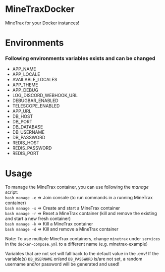 # MineTraxDocker
MineTrax for your Docker instances!

# Environments
### Following environments variables exists and can be changed
- APP_NAME
- APP_LOCALE
- AVAILABLE_LOCALES
- APP_THEME
- APP_DEBUG
- LOG_DISCORD_WEBHOOK_URL
- DEBUGBAR_ENABLED
- TELESCOPE_ENABLED
- APP_URL
- DB_HOST
- DB_PORT
- DB_DATABASE
- DB_USERNAME
- DB_PASSWORD
- REDIS_HOST
- REDIS_PASSWORD
- REDIS_PORT

# Usage
To manage the MineTrax container, you can use following the *manage* script:
<br>
`bash manage -e` => Join console (to run commands in a running MineTrax container)
<br>
`bash manage -s` => Create and start a MineTrax container
<br>
`bash manage -r` => Reset a MineTrax container (kill and remove the existing and start a new fresh container)
<br>
`bash manage -k` => Kill a MineTrax container
<br>
`bash manage -d` => Kill and remove a MineTrax container
<br>

Note: To use multiple MineTrax containers, change `minetrax` under `services` in the `docker-compose.yml` to a different name (e.g. minetrax-example)


Variables that are not set will fall back to the default value in the .env! If the variable(s) `DB_USERNAME` or/and `DB_PASSWORD` is/are not set, a random username and/or password will be generated and used!